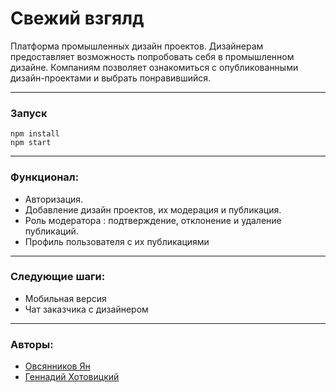 # Свежий взгялд

Платформа промышленных дизайн проектов. Дизайнерам предоставляет возможность попробовать себя в промышленном дизайне. Компаниям позволяет ознакомиться с опубликованными дизайн-проектами и выбрать понравившийся.

***

### Запуск

```$xslt
npm install
npm start
```
***

### Функционал:

- Авторизация.
- Добавление дизайн проектов, их модерация и публикация.
- Роль модератора : подтверждение, отклонение и удаление публикаций.
- Профиль пользователя с их публикациями

***
### Следующие шаги:

- Мобильная версия
- Чат заказчика с дизайнером

***
### Авторы:

- [Овсянников Ян](https://github.com/yanovsiannikov)
- [Геннадий Хотовицкий](https://github.com/Gennadiixd)
